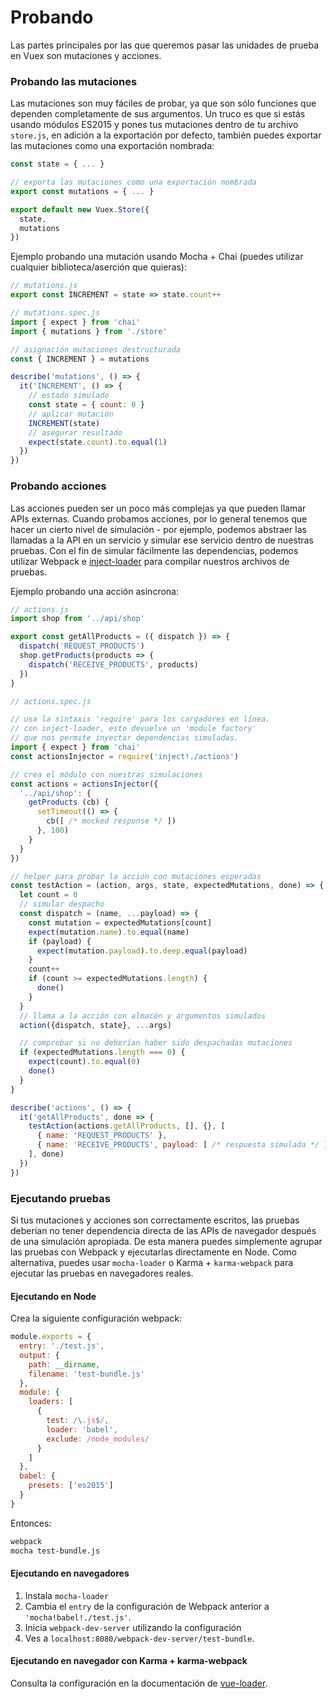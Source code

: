 # Probando

Las partes principales por las que queremos pasar las unidades de prueba en Vuex son mutaciones y acciones.

### Probando las mutaciones

Las mutaciones son muy fáciles de probar, ya que son sólo funciones que dependen completamente de sus argumentos. Un truco es que si estás usando módulos ES2015 y pones tus mutaciones dentro de tu archivo `store.js`, en adición a la exportación por defecto, también puedes exportar las mutaciones como una exportación nombrada:

``` js
const state = { ... }

// exporta las mutaciones como una exportación nombrada
export const mutations = { ... }

export default new Vuex.Store({
  state,
  mutations
})
```

Ejemplo probando una mutación usando Mocha + Chai (puedes utilizar cualquier biblioteca/aserción que quieras):

``` js
// mutations.js
export const INCREMENT = state => state.count++
```

``` js
// mutations.spec.js
import { expect } from 'chai'
import { mutations } from './store'

// asignación mutaciones destructurada
const { INCREMENT } = mutations

describe('mutations', () => {
  it('INCREMENT', () => {
    // estado simulado
    const state = { count: 0 }
    // aplicar mutación
    INCREMENT(state)
    // asegurar resultado
    expect(state.count).to.equal(1)
  })
})
```

### Probando acciones

Las acciones pueden ser un poco más complejas ya que pueden llamar APIs externas. Cuando probamos acciones, por lo general tenemos que hacer un cierto nivel de simulación - por ejemplo, podemos abstraer las llamadas a la API en un servicio y simular ese servicio dentro de nuestras pruebas. Con el fin de simular fácilmente las dependencias, podemos utilizar Webpack e [inject-loader](https://github.com/plasticine/inject-loader) para compilar nuestros archivos de pruebas.

Ejemplo probando una acción asíncrona:

``` js
// actions.js
import shop from '../api/shop'

export const getAllProducts = ({ dispatch }) => {
  dispatch('REQUEST_PRODUCTS')
  shop.getProducts(products => {
    dispatch('RECEIVE_PRODUCTS', products)
  })
}
```

``` js
// actions.spec.js

// usa la sintaxis 'require' para los cargadores en línea.
// con inject-loader, esto devuelve un 'module factory'
// que nos permite inyectar dependencias simuladas.
import { expect } from 'chai'
const actionsInjector = require('inject!./actions')

// crea el módulo con nuestras simulaciones
const actions = actionsInjector({
  '../api/shop': {
    getProducts (cb) {
      setTimeout(() => {
        cb([ /* mocked response */ ])
      }, 100)
    }
  }
})

// helper para probar la acción con mutaciones esperadas
const testAction = (action, args, state, expectedMutations, done) => {
  let count = 0
  // simular despacho
  const dispatch = (name, ...payload) => {
    const mutation = expectedMutations[count]
    expect(mutation.name).to.equal(name)
    if (payload) {
      expect(mutation.payload).to.deep.equal(payload)
    }
    count++
    if (count >= expectedMutations.length) {
      done()
    }
  }
  // llama a la acción con almacén y argumentos simulados
  action({dispatch, state}, ...args)

  // comprobar si no deberían haber sido despachadas mutaciones
  if (expectedMutations.length === 0) {
    expect(count).to.equal(0)
    done()
  }
}

describe('actions', () => {
  it('getAllProducts', done => {
    testAction(actions.getAllProducts, [], {}, [
      { name: 'REQUEST_PRODUCTS' },
      { name: 'RECEIVE_PRODUCTS', payload: [ /* respuesta simulada */ ] }
    ], done)
  })
})
```

### Ejecutando pruebas

Si tus mutaciones y acciones son correctamente escritos, las pruebas deberían no tener dependencia directa de las APIs de navegador después de una simulación apropiada. De esta manera puedes simplemente agrupar las pruebas con Webpack y ejecutarlas directamente en Node. Como alternativa, puedes usar `mocha-loader` o Karma + `karma-webpack` para ejecutar las pruebas en navegadores reales.

#### Ejecutando en Node

Crea la siguiente configuración webpack:

``` js
module.exports = {
  entry: './test.js',
  output: {
    path: __dirname,
    filename: 'test-bundle.js'
  },
  module: {
    loaders: [
      {
        test: /\.js$/,
        loader: 'babel',
        exclude: /node_modules/
      }
    ]
  },
  babel: {
    presets: ['es2015']
  }
}
```

Entonces:

``` bash
webpack
mocha test-bundle.js
```

#### Ejecutando en navegadores

1. Instala `mocha-loader`
2. Cambia el `entry` de la configuración de Webpack anterior a `'mocha!babel!./test.js'`.
3. Inicia `webpack-dev-server` utilizando la configuración
4. Ves a `localhost:8080/webpack-dev-server/test-bundle`.

#### Ejecutando en navegador con Karma + karma-webpack

Consulta la configuración en la documentación de [vue-loader](http://vuejs.github.io/vue-loader/workflow/testing.html).
